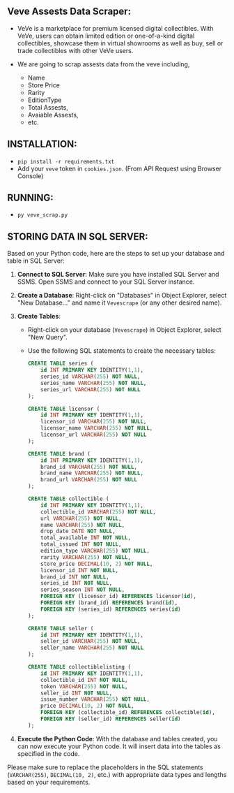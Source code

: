 ## Veve Assests Data Scraper:
 - VeVe is a marketplace for premium licensed digital collectibles. With VeVe, users can obtain limited edition or one-of-a-kind digital collectibles, showcase them in virtual showrooms as well as buy, sell or trade collectibles with other VeVe users.
- We are going to scrap assests data from the veve including,

    - Name
    - Store Price
    - Rarity
    - EditionType
    - Total Assests, 
    - Avaiable Assests, 
    - etc.

## INSTALLATION:
 - `pip install -r requirements.txt`
 - Add your `veve` token in `cookies.json`. (From API Request using Browser Console)

## RUNNING:
 - `py veve_scrap.py`

## STORING DATA IN SQL SERVER:

Based on your Python code, here are the steps to set up your database and table in SQL Server:

1. **Connect to SQL Server**: Make sure you have installed SQL Server and SSMS. Open SSMS and connect to your SQL Server instance.

2. **Create a Database**: Right-click on "Databases" in Object Explorer, select "New Database..." and name it `Vevescrape` (or any other desired name).

3. **Create Tables**:
   - Right-click on your database (`Vevescrape`) in Object Explorer, select "New Query".
   - Use the following SQL statements to create the necessary tables:

     ```sql
     CREATE TABLE series (
         id INT PRIMARY KEY IDENTITY(1,1),
         series_id VARCHAR(255) NOT NULL,
         series_name VARCHAR(255) NOT NULL,
         series_url VARCHAR(255) NOT NULL
     );

     CREATE TABLE licensor (
         id INT PRIMARY KEY IDENTITY(1,1),
         licensor_id VARCHAR(255) NOT NULL,
         licensor_name VARCHAR(255) NOT NULL,
         licensor_url VARCHAR(255) NOT NULL
     );

     CREATE TABLE brand (
         id INT PRIMARY KEY IDENTITY(1,1),
         brand_id VARCHAR(255) NOT NULL,
         brand_name VARCHAR(255) NOT NULL,
         brand_url VARCHAR(255) NOT NULL
     );

     CREATE TABLE collectible (
         id INT PRIMARY KEY IDENTITY(1,1),
         collectible_id VARCHAR(255) NOT NULL,
         url VARCHAR(255) NOT NULL,
         name VARCHAR(255) NOT NULL,
         drop_date DATE NOT NULL,
         total_available INT NOT NULL,
         total_issued INT NOT NULL,
         edition_type VARCHAR(255) NOT NULL,
         rarity VARCHAR(255) NOT NULL,
         store_price DECIMAL(10, 2) NOT NULL,
         licensor_id INT NOT NULL,
         brand_id INT NOT NULL,
         series_id INT NOT NULL,
         series_season INT NOT NULL,
         FOREIGN KEY (licensor_id) REFERENCES licensor(id),
         FOREIGN KEY (brand_id) REFERENCES brand(id),
         FOREIGN KEY (series_id) REFERENCES series(id)
     );

     CREATE TABLE seller (
         id INT PRIMARY KEY IDENTITY(1,1),
         seller_id VARCHAR(255) NOT NULL,
         seller_name VARCHAR(255) NOT NULL
     );

     CREATE TABLE collectiblelisting (
         id INT PRIMARY KEY IDENTITY(1,1),
         collectible_id INT NOT NULL,
         token VARCHAR(255) NOT NULL,
         seller_id INT NOT NULL,
         issue_number VARCHAR(255) NOT NULL,
         price DECIMAL(10, 2) NOT NULL,
         FOREIGN KEY (collectible_id) REFERENCES collectible(id),
         FOREIGN KEY (seller_id) REFERENCES seller(id)
     );
     ```

4. **Execute the Python Code**: With the database and tables created, you can now execute your Python code. It will insert data into the tables as specified in the code.

Please make sure to replace the placeholders in the SQL statements (`VARCHAR(255)`, `DECIMAL(10, 2)`, etc.) with appropriate data types and lengths based on your requirements.